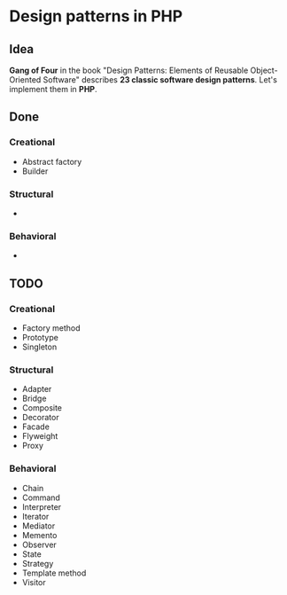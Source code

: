 # Design patterns in PHP

## Idea
**Gang of Four** in the book "Design Patterns: Elements of Reusable Object-Oriented Software" describes **23 classic software design patterns**.
Let's implement them in **PHP**.

## Done

### Creational
- Abstract factory
- Builder

### Structural
-

### Behavioral
-

## TODO

### Creational

- Factory method
- Prototype
- Singleton

### Structural

- Adapter
- Bridge
- Composite
- Decorator
- Facade
- Flyweight
- Proxy

### Behavioral
- Chain
- Command
- Interpreter
- Iterator
- Mediator
- Memento
- Observer
- State
- Strategy
- Template method
- Visitor
